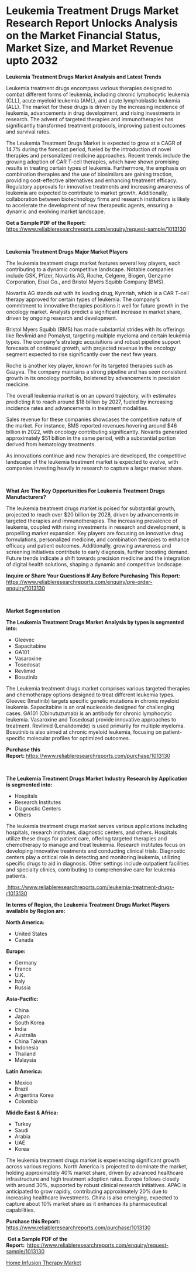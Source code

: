 <p><h1>Leukemia Treatment Drugs Market Research Report Unlocks Analysis on the Market Financial Status, Market Size, and Market Revenue upto 2032</h1></p><p><strong>Leukemia Treatment Drugs Market Analysis and Latest Trends</strong></p>
<p><p>Leukemia treatment drugs encompass various therapies designed to combat different forms of leukemia, including chronic lymphocytic leukemia (CLL), acute myeloid leukemia (AML), and acute lymphoblastic leukemia (ALL). The market for these drugs is driven by the increasing incidence of leukemia, advancements in drug development, and rising investments in research. The advent of targeted therapies and immunotherapies has significantly transformed treatment protocols, improving patient outcomes and survival rates.</p><p>The Leukemia Treatment Drugs Market is expected to grow at a CAGR of 14.7% during the forecast period, fueled by the introduction of novel therapies and personalized medicine approaches. Recent trends include the growing adoption of CAR T-cell therapies, which have shown promising results in treating certain types of leukemia. Furthermore, the emphasis on combination therapies and the use of biosimilars are gaining traction, providing cost-effective alternatives and enhancing treatment efficacy. Regulatory approvals for innovative treatments and increasing awareness of leukemia are expected to contribute to market growth. Additionally, collaboration between biotechnology firms and research institutions is likely to accelerate the development of new therapeutic agents, ensuring a dynamic and evolving market landscape.</p></p>
<p><strong>Get a Sample PDF of the Report:&nbsp;</strong> <a href="https://www.reliableresearchreports.com/enquiry/request-sample/1013130?utm_campaign=2253&utm_medium=2&utm_source=Github&utm_content=ia&utm_term=06032025&utm_id=leukemia-treatment-drugs">https://www.reliableresearchreports.com/enquiry/request-sample/1013130</a></p>
<p>&nbsp;</p>
<p><strong>Leukemia Treatment Drugs Major Market Players</strong></p>
<p><p>The leukemia treatment drugs market features several key players, each contributing to a dynamic competitive landscape. Notable companies include GSK, Pfizer, Novartis AG, Roche, Celgene, Biogen, Genzyme Corporation, Eisai Co., and Bristol Myers Squibb Company (BMS).</p><p>Novartis AG stands out with its leading drug, Kymriah, which is a CAR T-cell therapy approved for certain types of leukemia. The company's commitment to innovative therapies positions it well for future growth in the oncology market. Analysts predict a significant increase in market share, driven by ongoing research and development.</p><p>Bristol Myers Squibb (BMS) has made substantial strides with its offerings like Revlimid and Pomalyst, targeting multiple myeloma and certain leukemia types. The company's strategic acquisitions and robust pipeline support forecasts of continued growth, with projected revenue in the oncology segment expected to rise significantly over the next few years.</p><p>Roche is another key player, known for its targeted therapies such as Gazyva. The company maintains a strong pipeline and has seen consistent growth in its oncology portfolio, bolstered by advancements in precision medicine.</p><p>The overall leukemia market is on an upward trajectory, with estimates predicting it to reach around $18 billion by 2027, fueled by increasing incidence rates and advancements in treatment modalities. </p><p>Sales revenue for these companies showcases the competitive nature of the market. For instance, BMS reported revenues hovering around $46 billion in 2022, with oncology contributing significantly. Novartis generated approximately $51 billion in the same period, with a substantial portion derived from hematology treatments. </p><p>As innovations continue and new therapies are developed, the competitive landscape of the leukemia treatment market is expected to evolve, with companies investing heavily in research to capture a larger market share.</p></p>
<p>&nbsp;</p>
<p><strong>What Are The Key Opportunities For Leukemia Treatment Drugs Manufacturers?</strong></p>
<p><p>The leukemia treatment drugs market is poised for substantial growth, projected to reach over $20 billion by 2028, driven by advancements in targeted therapies and immunotherapies. The increasing prevalence of leukemia, coupled with rising investments in research and development, is propelling market expansion. Key players are focusing on innovative drug formulations, personalized medicine, and combination therapies to enhance efficacy and patient outcomes. Additionally, growing awareness and screening initiatives contribute to early diagnosis, further boosting demand. Future trends indicate a shift towards precision medicine and the integration of digital health solutions, shaping a dynamic and competitive landscape.</p></p>
<p><strong>Inquire or Share Your Questions If Any Before Purchasing This Report:</strong> <a href="https://www.reliableresearchreports.com/enquiry/pre-order-enquiry/1013130?utm_campaign=2253&utm_medium=2&utm_source=Github&utm_content=ia&utm_term=06032025&utm_id=leukemia-treatment-drugs">https://www.reliableresearchreports.com/enquiry/pre-order-enquiry/1013130</a></p>
<p>&nbsp;</p>
<p><strong>Market Segmentation</strong></p>
<p><strong>The Leukemia Treatment Drugs Market Analysis by types is segmented into:</strong></p>
<p><ul><li>Gleevec</li><li>Sapacitabine</li><li>GA101</li><li>Vasaroxine</li><li>Tosedosat</li><li>Revlimid</li><li>Bosutinib</li></ul></p>
<p><p>The Leukemia treatment drugs market comprises various targeted therapies and chemotherapy options designed to treat different leukemia types. Gleevec (Imatinib) targets specific genetic mutations in chronic myeloid leukemia. Sapacitabine is an oral nucleoside designed for challenging cases. GA101 (Obinutuzumab) is an antibody for chronic lymphocytic leukemia. Vasaroxine and Tosedosat provide innovative approaches to treatment. Revlimid (Lenalidomide) is used primarily for multiple myeloma. Bosutinib is also aimed at chronic myeloid leukemia, focusing on patient-specific molecular profiles for optimized outcomes.</p></p>
<p><strong>Purchase this Report:&nbsp;</strong><a href="https://www.reliableresearchreports.com/purchase/1013130?utm_campaign=2253&utm_medium=2&utm_source=Github&utm_content=ia&utm_term=06032025&utm_id=leukemia-treatment-drugs">https://www.reliableresearchreports.com/purchase/1013130</a></p>
<p>&nbsp;</p>
<p><strong>The Leukemia Treatment Drugs Market Industry Research by Application is segmented into:</strong></p>
<p><ul><li>Hospitals</li><li>Research Institutes</li><li>Diagnostic Centers</li><li>Others</li></ul></p>
<p><p>The leukemia treatment drugs market serves various applications including hospitals, research institutes, diagnostic centers, and others. Hospitals utilize these drugs for patient care, offering targeted therapies and chemotherapy to manage and treat leukemia. Research institutes focus on developing innovative treatments and conducting clinical trials. Diagnostic centers play a critical role in detecting and monitoring leukemia, utilizing specific drugs to aid in diagnosis. Other settings include outpatient facilities and specialty clinics, contributing to comprehensive care for leukemia patients.</p></p>
<p><a href="https://www.reliableresearchreports.com/leukemia-treatment-drugs-r1013130?utm_campaign=2253&utm_medium=2&utm_source=Github&utm_content=ia&utm_term=06032025&utm_id=leukemia-treatment-drugs">&nbsp;https://www.reliableresearchreports.com/leukemia-treatment-drugs-r1013130</a></p>
<p><strong>In terms of Region, the Leukemia Treatment Drugs Market Players available by Region are:</strong></p>
<p>
    <p> <strong> North America: </strong>
        <ul>
            <li>United States</li>
            <li>Canada</li>
        </ul>
        </p> 
    <p> <strong> Europe: </strong>
        <ul>
            <li>Germany</li>
            <li>France</li>
            <li>U.K.</li>
            <li>Italy</li>
            <li>Russia</li>
        </ul>
        </p> 
    <p> <strong> Asia-Pacific: </strong>
        <ul>
            <li>China</li>
            <li>Japan</li>
            <li>South Korea</li>
            <li>India</li>
            <li>Australia</li>
            <li>China Taiwan</li>
            <li>Indonesia</li>
            <li>Thailand</li>
            <li>Malaysia</li>
        </ul>
        </p> 
    <p> <strong> Latin America: </strong>
        <ul>
            <li>Mexico</li>
            <li>Brazil</li>
            <li>Argentina Korea</li>
            <li>Colombia</li>
        </ul>
        </p> 
    <p> <strong> Middle East & Africa: </strong>
        <ul>
            <li>Turkey</li>
            <li>Saudi</li>
            <li>Arabia</li>
            <li>UAE</li>
            <li>Korea</li>
        </ul>
    </p>
    </p>
<p><p>The leukemia treatment drugs market is experiencing significant growth across various regions. North America is projected to dominate the market, holding approximately 40% market share, driven by advanced healthcare infrastructure and high treatment adoption rates. Europe follows closely with around 30%, supported by robust clinical research initiatives. APAC is anticipated to grow rapidly, contributing approximately 20% due to increasing healthcare investments. China is also emerging, expected to capture about 10% market share as it enhances its pharmaceutical capabilities.</p></p>
<p><strong>Purchase this Report: </strong><a href="https://www.reliableresearchreports.com/purchase/1013130?utm_campaign=2253&utm_medium=2&utm_source=Github&utm_content=ia&utm_term=06032025&utm_id=leukemia-treatment-drugs">https://www.reliableresearchreports.com/purchase/1013130</a></p>
<p>&nbsp;<strong>Get a Sample PDF of the Report:&nbsp;&nbsp;</strong><a href="https://www.reliableresearchreports.com/enquiry/request-sample/1013130?utm_campaign=2253&utm_medium=2&utm_source=Github&utm_content=ia&utm_term=06032025&utm_id=leukemia-treatment-drugs">https://www.reliableresearchreports.com/enquiry/request-sample/1013130</a></p>
<p><strong></strong></p>
<p><p><a href="https://github.com/petbigbeepjn/Market-Research-Report-List-1/blob/main/home-infusion-therapy-market.md?utm_campaign=2253&utm_medium=2&utm_source=Github&utm_content=ia&utm_term=06032025&utm_id=leukemia-treatment-drugs">Home Infusion Therapy Market</a></p></p>